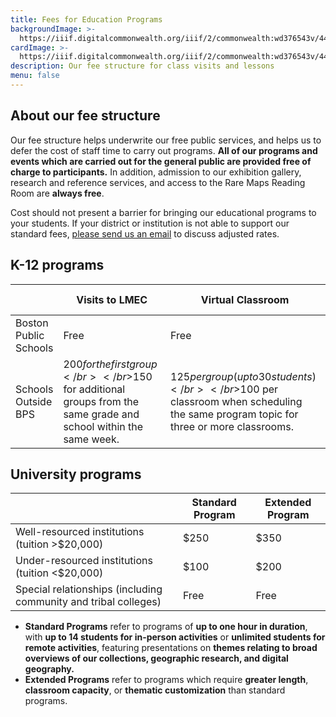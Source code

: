```yaml
---
title: Fees for Education Programs
backgroundImage: >-
  https://iiif.digitalcommonwealth.org/iiif/2/commonwealth:wd376543v/447,1188,4692,2233/,1200/0/default.jpg
cardImage: >-
  https://iiif.digitalcommonwealth.org/iiif/2/commonwealth:wd376543v/447,1188,4692,2233/,1200/0/default.jpg
description: Our fee structure for class visits and lessons
menu: false
---
```


## About our fee structure

Our fee structure helps underwrite our free public services, and helps us to defer the cost of staff time to carry out programs. **All of our programs and events which are carried out for the general public are provided free of charge to participants.** In addition, admission to our exhibition gallery, research and reference services, and access to the Rare Maps Reading Room are **always free**.

Cost should not present a barrier for bringing our educational programs to your students. If your district or institution is not able to support our standard fees, [please send us an email](mailto:info@leventhalmap.org) to discuss adjusted rates.

## K-12 programs

|  | Visits to LMEC | Virtual Classroom |  Visits	Workshops
| --- | --- | --- | --- |
| Boston Public Schools | Free | Free | Free
| Schools Outside BPS | $200 for the first group</br></br>$150 for additional groups from the same grade and school within the same week. | $125 per group (up to 30 students)</br></br>$100 per classroom when scheduling the same program topic for three or more classrooms. | $275

## University programs

|  | Standard Program | Extended Program |
| --- | --- | --- |
| Well-resourced institutions (tuition >$20,000) | $250 | $350 |
| Under-resourced institutions (tuition \<$20,000) | $100 | $200 |
| Special relationships (including community and tribal colleges) | Free | Free |

* **Standard Programs** refer to programs of **up to one hour in duration**, with **up to 14 students for in-person activities** or **unlimited students for remote activities**, featuring presentations on **themes relating to broad overviews of our collections, geographic research, and digital geography.**
* **Extended Programs** refer to programs which require **greater length**, **classroom capacity**, or **thematic customization** than standard programs.
